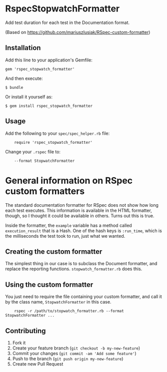 # RspecStopwatchFormatter

Add test duration for each test in the Documentation format.

(Based on https://github.com/mariuszlusiak/RSpec-custom-formatter)

## Installation

Add this line to your application's Gemfile:

    gem 'rspec_stopwatch_formatter'

And then execute:

    $ bundle

Or install it yourself as:

    $ gem install rspec_stopwatch_formatter

## Usage

Add the following to your `spec/spec_helper.rb` file:

        require 'rspec_stopwatch_formatter'

Change your `.rspec` file to:

        --format StopwatchFormatter


# General information on RSpec custom formatters

The standard documentation formatter for RSpec does not show how long
each test executes. This information is available in the HTML
formatter, though, so I thought it could be available in others. Turns
out this is true.

Inside the formatter, the `example` variable has a method called
`execution_result` that is a Hash. One of the hash keys is
`:run_time`, which is the milliseconds the test took to run, just what
we wanted.


## Creating the custom formatter

The simplest thing in our case is to subclass the Document formatter,
and replace the reporting functions. `stopwatch_formatter.rb` does
this.

## Using the custom formatter

You just need to require the file containing your custom formatter,
and call it by the class name, `StopwatchFormatter` in this case.

        rspec -r /path/to/stopwatch_formatter.rb --format StopwatchFormatter ...

## Contributing

1. Fork it
2. Create your feature branch (`git checkout -b my-new-feature`)
3. Commit your changes (`git commit -am 'Add some feature'`)
4. Push to the branch (`git push origin my-new-feature`)
5. Create new Pull Request
